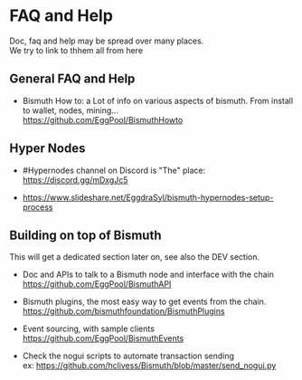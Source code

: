 # FAQ and Help

Doc, faq and help may be spread over many places.  
We try to link to thhem all from here

## General FAQ and Help

* Bismuth How to: a Lot of info on various aspects of bismuth.  From install to wallet, nodes, mining...  
  https://github.com/EggPool/BismuthHowto

## Hyper Nodes

* #Hypernodes channel on Discord is "The" place: https://discord.gg/mDxgJc5

* https://www.slideshare.net/EggdraSyl/bismuth-hypernodes-setup-process


## Building on top of Bismuth

This will get a dedicated section later on, see also the DEV section.

* Doc and APIs to talk to a Bismuth node and interface with the chain  
  https://github.com/EggPool/BismuthAPI
  
* Bismuth plugins, the most easy way to get events from the chain.  
  https://github.com/bismuthfoundation/BismuthPlugins
  
* Event sourcing, with sample clients
  https://github.com/EggPool/BismuthEvents
  
* Check the nogui scripts to automate transaction sending  
  ex: https://github.com/hclivess/Bismuth/blob/master/send_nogui.py
